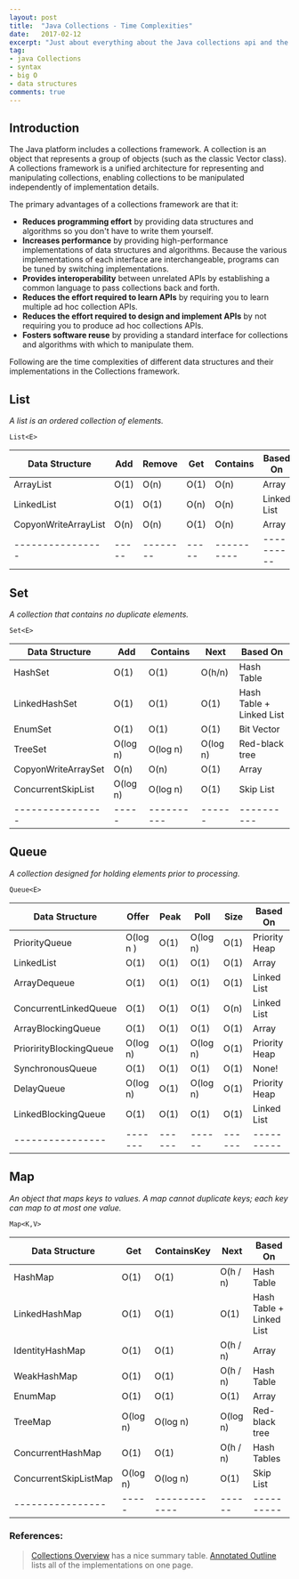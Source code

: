 ```yaml
---
layout: post
title:  "Java Collections - Time Complexities"
date:   2017-02-12
excerpt: "Just about everything about the Java collections api and the time complexities of each implementation"
tag:
- java Collections
- syntax
- big O
- data structures
comments: true
---
```


## Introduction
The Java platform includes a collections framework. A collection is an object that represents a group of objects (such as the classic Vector class). A collections framework is a unified architecture for representing and manipulating collections, enabling collections to be manipulated independently of implementation details.

The primary advantages of a collections framework are that it:

- **Reduces programming effort** by providing data structures and algorithms so you don't have to write them yourself.
- **Increases performance** by providing high-performance implementations of data structures and algorithms. Because the various implementations of each interface are interchangeable, programs can be tuned by switching implementations.
- **Provides interoperability** between unrelated APIs by establishing a common language to pass collections back and forth.
- **Reduces the effort required to learn APIs** by requiring you to learn multiple ad hoc collection APIs.
- **Reduces the effort required to design and implement APIs** by not requiring you to produce ad hoc collections APIs.
- **Fosters software reuse** by providing a standard interface for collections and algorithms with which to manipulate them.

Following are the time complexities of different data structures and their implementations in the Collections framework.

## List
_A list is an ordered collection of elements._
```
List<E>
```

| Data Structure | Add | Remove | Get | Contains | Based On |
|----------------|-----|--------|-----|----------|----------|
| ArrayList |  O(1) | O(n) | O(1) | O(n) | Array |
| LinkedList | O(1) | O(1) | O(n) | O(n) | Linked List |
| CopyonWriteArrayList |  O(n) | O(n) | O(1) | O(n) | Array |
|----------------|-----|--------|-----|----------|----------|

## Set
_A collection that contains no duplicate elements._
```
Set<E>
```

| Data Structure | Add | Contains | Next | Based On |
|----------------|-----|----------|------|----------|
| HashSet | O(1) | O(1) | O(h/n) | Hash Table |
| LinkedHashSet | O(1) | O(1) | O(1) | Hash Table + Linked List |
| EnumSet | O(1) | O(1) | O(1) | Bit Vector |
| TreeSet | O(log n) | O(log n) | O(log n) | Red-black tree |
| CopyonWriteArraySet | O(n) | O(n) | O(1) | Array |
| ConcurrentSkipList | O(log n) | O(log n) | O(1) | Skip List |
|----------------|-----|----------|------|----------|

## Queue
_A collection designed for holding elements prior to processing._
```
Queue<E>
```

| Data Structure | Offer | Peak | Poll | Size | Based On |
|----------------|-------|------|------|------|----------|
| PriorityQueue | O(log n ) | O(1) | O(log n) | O(1) | Priority Heap |
| LinkedList |  O(1) | O(1) | O(1) | O(1) | Array |
| ArrayDequeue |  O(1) | O(1) | O(1) | O(1) | Linked List |
| ConcurrentLinkedQueue |  O(1) | O(1) | O(1) | O(n) | Linked List |
| ArrayBlockingQueue |  O(1) | O(1) | O(1) | O(1) | Array |
| PriorirityBlockingQueue | O(log n) | O(1) | O(log n) | O(1) | Priority Heap |
| SynchronousQueue | O(1) | O(1) | O(1) | O(1) | None! |
| DelayQueue | O(log n) | O(1) | O(log n) | O(1) | Priority Heap |
| LinkedBlockingQueue | O(1) | O(1) | O(1) | O(1) | Linked List |
|----------------|-------|------|------|------|----------|

## Map
_An object that maps keys to values. A map cannot duplicate keys; each key can map to at most one value._
```
Map<K,V>
```

| Data Structure | Get | ContainsKey | Next | Based On |
|----------------|-----|-------------|------|----------|
| HashMap | O(1) | O(1) | O(h / n) | Hash Table |
| LinkedHashMap | O(1) | O(1) | O(1) | Hash Table + Linked List |
| IdentityHashMap | O(1) | O(1) | O(h / n) | Array |
| WeakHashMap | O(1) | O(1) | O(h / n) | Hash Table |
| EnumMap | O(1) | O(1) | O(1) | Array |
| TreeMap | O(log n) | O(log n) | O(log n) | Red-black tree |
| ConcurrentHashMap | O(1) | O(1) | O(h / n) | Hash Tables |
| ConcurrentSkipListMap | O(log n) | O(log n) | O(1) | Skip List |
|----------------|-----|-------------|------|----------|


### References:
>[Collections Overview](http://docs.oracle.com/javase/6/docs/technotes/guides/collections/overview.html) has a nice summary table.
>[Annotated Outline](http://docs.oracle.com/javase/6/docs/technotes/guides/collections/reference.html) lists all of the implementations on one page.
